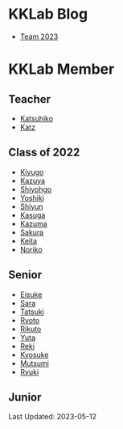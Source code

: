 # KKLab Blog

<!-- - [Team 21](https://kklab.mobi/blogTeam21/) -->
<!-- - [Team 22](https://kklab.mobi/blogTeam22/) -->

- [Team 2023](https://kklab.mobi/teamblog/)

# KKLab Member

## Teacher

- [Katsuhiko](https://kklab.mobi/katsuhiko/)
- [Katz](https://kklab.mobi/katz/)

## Class of 2022

- [Kiyugo](https://kklab.mobi/kiyugo/)
- [Kazuya](https://kklab.mobi/kazuya/)
- [Shiyohgo](https://kklab.mobi/shiyohgo/)
- [Yoshiki](https://kklab.mobi/yoshiki/)
- [Shiyun](https://kklab.mobi/shiyun/)
- [Kasuga](https://kklab.mobi/kasuga/)
- [Kazuma](https://kklab.mobi/kazuma/)
- [Sakura](https://kklab.mobi/sakura/)
- [Keita](https://kklab.mobi/keita/)
- [Noriko](https://kklab.mobi/noriko/)

## Senior

- [Eisuke](https://kklab.mobi/eisuke/)
- [Sara](https://kklab.mobi/sara/)
- [Tatsuki](https://kklab.mobi/tatsuki/)
- [Ryoto](https://kklab.mobi/ryoto/)
- [Rikuto](https://kklab.mobi/rikuto/)
- [Yuta](https://kklab.mobi/yuta/)
- [Reki](https://kklab.mobi/reki/)
- [Kyosuke](https://kklab.mobi/kyosuke/)
- [Mutsumi](https://kklab.mobi/mutsumi/)
- [Ryuki](https://kklab.mobi/ryuki/)

## Junior

Last Updated: 2023-05-12
